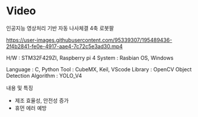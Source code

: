 # Video

인공지능 영상처리 기반 자동 나사체결 4축 로봇팔 

https://user-images.githubusercontent.com/95339307/195489436-2f4b2841-fe0e-4917-aae4-7c72c5e3ad30.mp4


H/W : STM32F429ZI, Raspberry pi 4
System : Rasbian OS, Windows

Language : C, Python
Tool : CubeMX, Keil, VScode
Library : OpenCV
Object Detection Algorithm : YOLO_V4

내용 및 특징
- 제조 효율성, 안전성 증가
- 휴먼 에러 예방
